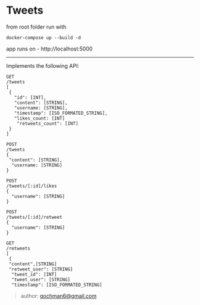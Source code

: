 #  Tweets

from root folder run with 

```
docker-compose up --build -d
```

app runs on - http://localhost:5000


___

Implements the following API:
```
GET 
/tweets 
[ 
 { 
   "id": [INT], 
   "content": [STRING], 
   "username: [STRING], 
   "timestamp": [ISO_FORMATED_STRING], 
   "likes_count: [INT] 
    "retweets_count": [INT] 
 } 
]

POST 
/tweets 
{ 
 "content": [STRING], 
  "username: [STRING] 
}

POST 
/tweets/[:id]/likes 
{ 
  "username": [STRING] 
} 

POST 
/tweets/[:id]/retweet 
{ 
  "username": [STRING] 
}
 
GET 
/retweets 
[ 
 { 
 "content",[STRING] 
 "retweet_user": [STRING] 
  "tweet_id": [INT] 
  "tweet_user": [STRING] 
  "timestamp": [ISO_FORMATED_STRING] 
```


> author: gochman6@gmail.com